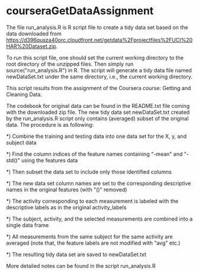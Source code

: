 courseraGetDataAssignment
=========================

The file run_analysis.R is R script file to create a tidy data set based on the data downloaded from https://d396qusza40orc.cloudfront.net/getdata%2Fprojectfiles%2FUCI%20HAR%20Dataset.zip.

To run this script file, one should set the current working directory to the root directory of the unzipped files.
Then simply run source("run_analysis.R") in R. The script will generate a tidy data file named newDataSet.txt under the same directory, i.e., the current working directory.

This script results from the assignment of the Coursera course: Getting and Cleaning Data.

The codebook for original data can be found in the README.txt file coming with the downloaded zip file. The new tidy data set newDataSet.txt created by the run_analysis.R script only contains (averaged) subset of the original data. The procedure is as following:

*) Combine the training and testing data into one data set for the X, y, and subject data

*) Find the column indices of the feature names containing "-mean" and "-std()" using the features data

*) Then subset the data set to include only those identified columns

*) The new data set column names are set to the corresponding descriptive names in the original features (with "()" removed)

*) The activity corresponding to each measurement is labeled with the descriptive labels as in the original activity_labels

*) The subject, activity, and the selected measurements are combined into a single data frame

*) All measurements from the same subject for the same activity are averaged (note that, the feature labels are not modified with "avg" etc.)

*) The resulting tidy data set are saved to newDataSet.txt

More detailed notes can be found in the script run_analysis.R
